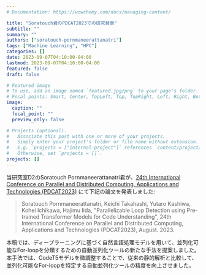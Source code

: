 ```yaml
---
# Documentation: https://wowchemy.com/docs/managing-content/

title: "Soratouch君のPDCAT2023での研究発表"
subtitle: ""
summary: ""
authors: ["soratouch-pornmaneerattanatri"]
tags: ["Machine Learning", "HPC"]
categories: []
date: 2023-09-07T04:10:00-04:00
lastmod: 2023-09-07T04:10:00-04:00
featured: false
draft: false

# Featured image
# To use, add an image named `featured.jpg/png` to your page's folder.
# Focal points: Smart, Center, TopLeft, Top, TopRight, Left, Right, BottomLeft, Bottom, BottomRight.
image:
  caption: ""
  focal_point: ""
  preview_only: false

# Projects (optional).
#   Associate this post with one or more of your projects.
#   Simply enter your project's folder or file name without extension.
#   E.g. `projects = ["internal-project"]` references `content/project/deep-learning/index.md`.
#   Otherwise, set `projects = []`.
projects: []
---
```


当研究室D2のSoratouch Pornmaneerattanatri君が、[24th International Conference on Parallel and Distributed Computing, Applications and Technologies (PDCAT2023)](http://kips-cswrg.org/pdcat2023/) にて下記の論文を発表しました:

<!--more-->

> Soratouch Pornmaneerattanatri, Keichi Takahashi, Yutaro Kashiwa, Kohei Ichikawa, Hajimu Iida, "Parallelizable Loop Detection using Pre-trained Transformer Models for Code Understanding", 24th International Conference on Parallel and Distributed Computing, Applications and Technologies (PDCAT2023), August. 2023.

本稿では、ディープラーニングに基づく自然言語処理モデルを用いて、並列化可能なFor-loopを分類するための自動並列化ツールの新たな手法を提案しました。本手法では、CodeT5モデルを微調整することで、従来の静的解析と比較して、並列化可能なFor-loopを特定する自動並列化ツールの精度を向上させました。